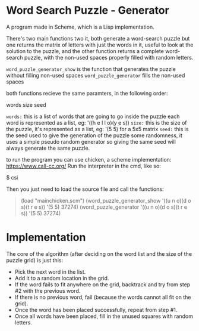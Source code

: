 # Word Search Puzzle - Generator

A program made in Scheme, which is a Lisp implementation.

There's two main functions two it, both generate a word-search puzzle but one returns
the matrix of letters with just the words in it, useful to look at the solution to the puzzle,
and the other function returns a complete word-search puzzle, with the non-used spaces properly
filled with random letters.

`word_puzzle_generator_show` is the function that generates the puzzle without filling non-used spaces
`word_puzzle_generator` fills the non-used spaces

both functions recieve the same paramters, in the following order:

words size seed

`words:` this is a list of words that are going to go inside the puzzle
        each word is represented as a list, eg: '((h e  l l o)(y e s))
`size:` this is the size of the puzzle, it's represented as a list, eg: '(5 5) for a 5x5 matrix
`seed:` this is the seed used to give the generation of the puzzle some randomness,
       it uses a simple pseudo random generator so giving the same seed will always generate
       the same puzzle.
       
       

to run the program you can use chicken, a scheme implementation:
https://www.call-cc.org/
Run the interpreter in the cmd, like so: 

$ csi

Then you just need to load the source file and call the functions:
> (load "mainchicken.scm")
> (word_puzzle_generator_show '((u n o)(d o s)(t r e s)) '(5 5) 37274)
> (word_puzzle_generator '((u n o)(d o s)(t r e s)) '(5 5) 37274)


# Implementation 

The core of the algorithm (after deciding on the word list and the size of the puzzle grid) is just this:

* Pick the next word in the list.
* Add it to a random location in the grid.
* If the word fails to fit anywhere on the grid, backtrack and try from step #2 with the previous word.
* If there is no previous word, fail (because the words cannot all fit on the grid).
* Once the word has been placed successfully, repeat from step #1.
* Once all words have been placed, fill in the unused squares with random letters.
